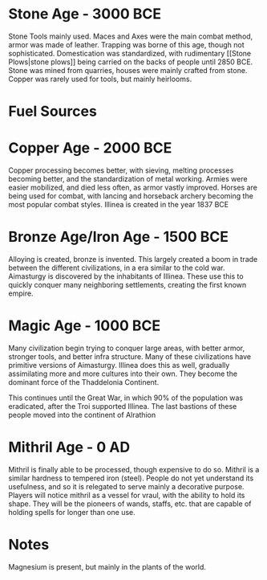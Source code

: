 
# Stone Age - 3000 BCE
Stone Tools mainly used. Maces and Axes were the main combat method, armor was made of leather.
Trapping was borne of this age, though not sophisticated.
Domestication was standardized, with rudimentary [[Stone Plows|stone plows]] being carried on the backs of people until 2850 BCE.
Stone was mined from quarries, houses were mainly crafted from stone. 
Copper was rarely used for tools, but mainly heirlooms.
# Fuel Sources

# Copper Age - 2000 BCE
Copper processing becomes better, with sieving, melting processes becoming better, and the standardization of metal working.
Armies were easier mobilized, and died less often, as armor vastly improved.
Horses are being used for combat, with lancing and horseback archery becoming the most popular combat styles.
Illinea is created in the year 1837 BCE
# Bronze Age/Iron Age - 1500 BCE
Alloying is created, bronze is invented. This largely created a boom in trade between the different civilizations, in a era similar to the cold war.
Aimasturgy is discovered by the inhabitants of Illinea. These use this to quickly conquer many neighboring settlements, creating the first known empire.

# Magic Age - 1000 BCE
Many civilization begin trying to conquer large areas, with better armor, stronger tools, and better infra structure. Many of these civilizations have primitive versions of Aimasturgy.
Illinea does this as well, gradually assimilating more and more cultures into their own. They become the dominant force of the Thaddelonia Continent.

This continues until the Great War, in which 90% of the population was eradicated, after the Troi supported Illinea. The last bastions of these people moved into the continent of Alrathion
# Mithril Age - 0 AD
Mithril is finally able to be processed, though expensive to do so. Mithril is a similar hardness to tempered iron (steel). People do not yet understand its usefulness, and so it is relegated to serve mainly a decorative purpose. Players will notice mithril as a vessel for vraul, with the ability to hold its shape. They will be the pioneers of wands, staffs, etc. that are capable of holding spells for longer than one use.

# Notes
Magnesium is present, but mainly in the plants of the world.